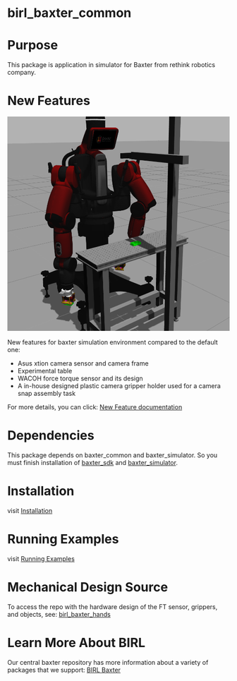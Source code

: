 # birl_baxter_common

# Purpose

This package is application in simulator for Baxter from rethink robotics company. 

# New Features

![baxter](https://github.com/birlrobotics/birl_baxter_common/blob/master/media/full.png)

New features for baxter simulation environment compared to the default one:

  -  Asus xtion camera sensor and camera frame
  -  Experimental table
  -  WACOH force torque sensor and its design
  -  A in-house designed plastic camera gripper holder used for a camera snap assembly task

For more details, you can click: [New Feature documentation](https://github.com/birlrobotics/birl_baxter_common/wiki/New-Features-documentation)

# Dependencies

This package depends on baxter_common and baxter_simulator. So you must finish installation of [baxter_sdk](http://sdk.rethinkrobotics.com/wiki/Workstation_Setup) and [baxter_simulator](http://sdk.rethinkrobotics.com/wiki/Simulator_Installation).

# Installation
visit [Installation](https://github.com/birlrobotics/birl_baxter_simulator/wiki/Installation)

# Running Examples
visit [Running Examples](https://github.com/birlrobotics/birl_baxter_simulator/wiki/Running-Examples)


# Mechanical Design Source
To access the repo with the hardware design of the FT sensor, grippers, and objects, see: [birl_baxter_hands](https://github.com/birlrobotics/birl_baxter_hands)

# Learn More About BIRL
Our central baxter repository has more information about a variety of packages that we support: [BIRL Baxter](https://github.com/birlrobotics/birl_baxter/wiki)
